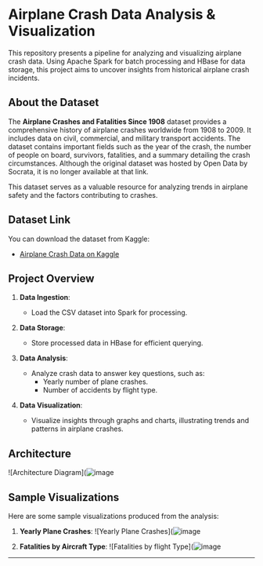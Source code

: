 # Airplane Crash Data Analysis & Visualization

This repository presents a pipeline for analyzing and visualizing airplane crash data. Using Apache Spark for batch processing and HBase for data storage, this project aims to uncover insights from historical airplane crash incidents.

## About the Dataset

The **Airplane Crashes and Fatalities Since 1908** dataset provides a comprehensive history of airplane crashes worldwide from 1908 to 2009. It includes data on civil, commercial, and military transport accidents. The dataset contains important fields such as the year of the crash, the number of people on board, survivors, fatalities, and a summary detailing the crash circumstances. Although the original dataset was hosted by Open Data by Socrata, it is no longer available at that link.

This dataset serves as a valuable resource for analyzing trends in airplane safety and the factors contributing to crashes.

## Dataset Link
You can download the dataset from Kaggle:
- [Airplane Crash Data on Kaggle](https://www.kaggle.com/datasets/saurograndi/airplane-crashes-since-1908/data?fbclid=IwY2xjawFuBw5leHRuA2FlbQIxMAABHT-1JuJhduEwm-uBDjrOdXKmRGHEN1m9ny4CNriPmyB_0aXjVbv6cQ6PvQ_aem_4nKJwPKDKvEQoti0J03J-g)

## Project Overview

1. **Data Ingestion**:
   - Load the CSV dataset into Spark for processing.

2. **Data Storage**:
   - Store processed data in HBase for efficient querying.

3. **Data Analysis**:
   - Analyze crash data to answer key questions, such as:
     - Yearly number of plane crashes.
     - Number of accidents by flight type.

4. **Data Visualization**:
   - Visualize insights through graphs and charts, illustrating trends and patterns in airplane crashes.

## Architecture

![Architecture Diagram](![image](https://github.com/user-attachments/assets/826f51ac-68e3-4fe2-9413-7f016782f38a)

## Sample Visualizations

Here are some sample visualizations produced from the analysis:

1. **Yearly Plane Crashes**:
   ![Yearly Plane Crashes](![image](https://github.com/user-attachments/assets/17ad3cb1-0402-48d3-8af4-7b3f533ae8c0)

2. **Fatalities by Aircraft Type**:
   ![Fatalities by flight Type](![image](https://github.com/user-attachments/assets/9c6ecc21-0088-422e-b14f-7831ed8f5943)


---
